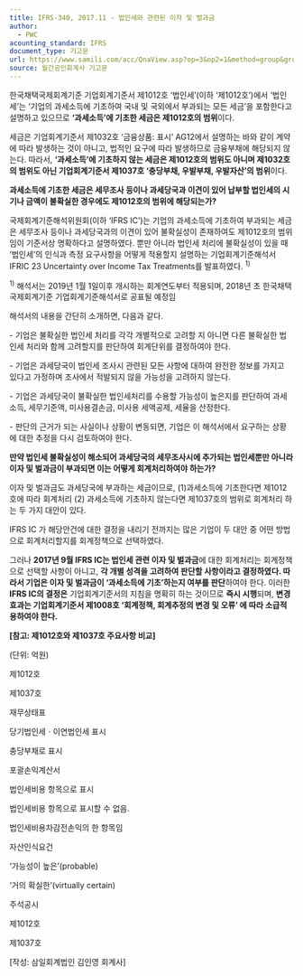 ```yaml
---
title: IFRS-340, 2017.11 - 법인세와 관련된 이자 및 벌과금
author:
  - PWC
acounting_standard: IFRS
document_type: 기고문
url: https://www.samili.com/acc/QnaView.asp?op=3&op2=1&method=group&group=2086-15;1&orgcode=0&searchword=&page=2&code=IFRS%2D340%3A201711
source: 월간공인회계사 기고문
---
```

한국채택국제회계기준 기업회계기준서 제1012호 ‘법인세’(이하 ‘제1012호’)에서 ‘법인세’는 ‘기업의 과세소득에 기초하여 국내 및 국외에서 부과되는 모든 세금’을 포함한다고 설명하고 있으므로 **‘과세소득’에 기초한 세금은 제1012호의 범위**이다.

  

세금은 기업회계기준서 제1032호 ‘금융상품: 표시’ AG12에서 설명하는 바와 같이 계약에 따라 발생하는 것이 아니고, 법적인 요구에 따라 발생하므로 금융부채에 해당되지 않는다. 따라서, **‘과세소득’에 기초하지 않는 세금은 제1012호의 범위도 아니며 제1032호의 범위도 아닌 기업회계기준서 제1037호 ‘충당부채, 우발부채, 우발자산’의 범위**이다.

  

**과세소득에 기초한 세금은 세무조사 등이나 과세당국과 이견이 있어 납부할 법인세의 시기나 금액이 불확실한 경우에도 제1012호의 범위에 해당되는가?**

  

국제회계기준해석위원회(이하 ‘IFRS IC’)는 기업의 과세소득에 기초하여 부과되는 세금은 세무조사 등이나 과세당국과의 이견이 있어 불확실성이 존재하여도 제1012호의 범위임이 기준서상 명확하다고 설명하였다. 뿐만 아니라 법인세 처리에 불확실성이 있을 때 ‘법인세’의 인식과 측정 요구사항을 어떻게 적용할지 설명하는 기업회계기준해석서 IFRIC 23 Uncertainty over Income Tax Treatments를 발표하였다. <sup>1)</sup>

<sup>1)</sup> 해석서는 2019년 1월 1일이후 개시하는 회계연도부터 적용되며, 2018년 초 한국채택국제회계기준 기업회계기준해석서로 공표될 예정임

  

해석서의 내용을 간단히 소개하면, 다음과 같다.

  

\- 기업은 불확실한 법인세 처리를 각각 개별적으로 고려할 지 아니면 다른 불확실한 법인세 처리와 함께 고려할지를 판단하여 회계단위를 결정하여야 한다.

\- 기업은 과세당국이 법인세 조사시 관련된 모든 사항에 대하여 완전한 정보를 가지고 있다고 가정하며 조사에서 적발되지 않을 가능성을 고려하지 않는다.

\- 기업은 과세당국이 불확실한 법인세처리를 수용할 가능성이 높은지를 판단하여 과세소득, 세무기준액, 미사용결손금, 미사용 세액공제, 세율을 산정한다.

\- 판단의 근거가 되는 사실이나 상황이 변동되면, 기업은 이 해석서에서 요구하는 상황에 대한 추정을 다시 검토하여야 한다.

  

**만약 법인세 불확실성이 해소되어 과세당국의 세무조사시에 추가되는 법인세뿐만 아니라 이자 및 벌과금이 부과되면 이는 어떻게 회계처리하여야 하는가?**

  

이자 및 벌과금도 과세당국에 부과하는 세금이므로, (1)과세소득에 기초한다면 제1012호에 따라 회계처리 (2) 과세소득에 기초하지 않는다면 제1037호의 범위로 회계처리 하는 두 가지 대안이 있다.

  

IFRS IC 가 해당안건에 대한 결정을 내리기 전까지는 많은 기업이 두 대안 중 어떤 방법으로 회계처리할지를 회계정책으로 선택하였다.

  

그러나 **2017년 9월 IFRS IC는 법인세 관련 이자 및 벌과금**에 대한 회계처리는 회계정책으로 선택할 사항이 아니고, **각 개별 성격을 고려하여 판단할 사항이라고 결정하였다. 따라서 기업은 이자 및 벌과금이 ‘과세소득에 기초’하는지 여부를 판단**하여야 한다. 이러한 **IFRS IC의 결정은** 기업회계기준서의 지침을 명확히 하는 것이므로 **즉시 시행**되며, **변경효과는 기업회계기준서 제1008호 ‘회계정책, 회계추정의 변경 및 오류’ 에 따라 소급적용하여야 한다.**

  

**\[참고: 제1012호와 제1037호 주요사항 비교\]**

(단위: 억원)

제1012호

제1037호

재무상태표

당기법인세ㆍ이연법인세 표시

충당부채로 표시

포괄손익계산서

법인세비용 항목으로 표시

법인세비용 항목으로 표시할 수 없음.

법인세비용차감전손익의 한 항목임

자산인식요건

‘가능성이 높은’(probable)

‘거의 확실한’(virtually certain)

주석공시

제1012호

제1037호

  

\[작성: 삼일회계법인 김인영 회계사\]